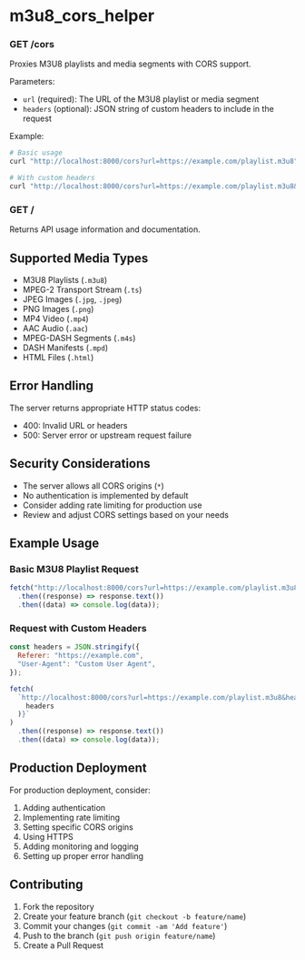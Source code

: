 # m3u8_cors_helper

### GET /cors

Proxies M3U8 playlists and media segments with CORS support.

Parameters:

- `url` (required): The URL of the M3U8 playlist or media segment
- `headers` (optional): JSON string of custom headers to include in the request

Example:

```bash
# Basic usage
curl "http://localhost:8000/cors?url=https://example.com/playlist.m3u8"

# With custom headers
curl "http://localhost:8000/cors?url=https://example.com/playlist.m3u8&headers={\"Referer\":\"https://example.com\"}"
```

### GET /

Returns API usage information and documentation.

## Supported Media Types

- M3U8 Playlists (`.m3u8`)
- MPEG-2 Transport Stream (`.ts`)
- JPEG Images (`.jpg`, `.jpeg`)
- PNG Images (`.png`)
- MP4 Video (`.mp4`)
- AAC Audio (`.aac`)
- MPEG-DASH Segments (`.m4s`)
- DASH Manifests (`.mpd`)
- HTML Files (`.html`)

## Error Handling

The server returns appropriate HTTP status codes:

- 400: Invalid URL or headers
- 500: Server error or upstream request failure

## Security Considerations

- The server allows all CORS origins (`*`)
- No authentication is implemented by default
- Consider adding rate limiting for production use
- Review and adjust CORS settings based on your needs

## Example Usage

### Basic M3U8 Playlist Request

```javascript
fetch("http://localhost:8000/cors?url=https://example.com/playlist.m3u8")
  .then((response) => response.text())
  .then((data) => console.log(data));
```

### Request with Custom Headers

```javascript
const headers = JSON.stringify({
  Referer: "https://example.com",
  "User-Agent": "Custom User Agent",
});

fetch(
  `http://localhost:8000/cors?url=https://example.com/playlist.m3u8&headers=${encodeURIComponent(
    headers
  )}`
)
  .then((response) => response.text())
  .then((data) => console.log(data));
```

## Production Deployment

For production deployment, consider:

1. Adding authentication
2. Implementing rate limiting
3. Setting specific CORS origins
4. Using HTTPS
5. Adding monitoring and logging
6. Setting up proper error handling

## Contributing

1. Fork the repository
2. Create your feature branch (`git checkout -b feature/name`)
3. Commit your changes (`git commit -am 'Add feature'`)
4. Push to the branch (`git push origin feature/name`)
5. Create a Pull Request
